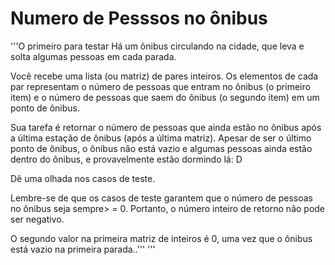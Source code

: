 # Numero de Pesssos no ônibus
'''O primeiro para testar
Há um ônibus circulando na cidade, que leva e solta algumas pessoas em cada parada.

Você recebe uma lista (ou matriz) de pares inteiros. Os elementos de cada par representam o número de pessoas que entram no ônibus (o primeiro item) e o número de pessoas que saem do ônibus (o segundo item) em um ponto de ônibus.

Sua tarefa é retornar o número de pessoas que ainda estão no ônibus após a última estação de ônibus (após a última matriz). Apesar de ser o último ponto de ônibus, o ônibus não está vazio e algumas pessoas ainda estão dentro do ônibus, e provavelmente estão dormindo lá: D

Dê uma olhada nos casos de teste.

Lembre-se de que os casos de teste garantem que o número de pessoas no ônibus seja sempre> = 0. Portanto, o número inteiro de retorno não pode ser negativo.

O segundo valor na primeira matriz de inteiros é 0, uma vez que o ônibus está vazio na primeira parada..'''
'''
